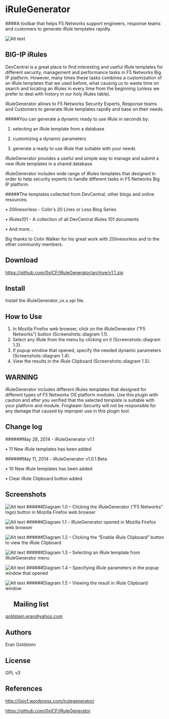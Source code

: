 
iRuleGenerator
==============
####A toolbar that helps F5 Networks support engineers, response teams and customers to generate iRule templates rapidly.

![Alt text](http://0xicf.files.wordpress.com/2014/07/4.png?w=676&h=329 "iRuleGenerator :: Add-ons for Firefox ")

BIG-IP iRules
-
DevCentral is a great place to find interesting and useful iRule templates for different security, management and performance tasks in F5 Networks Big IP platform. 
However, many times these tasks combines a customization of an iRule templates that we used before, what causing us to waste time on search and locating an iRules in every time from the beginning (unless we prefer to deal with history in our holy iRules table).

iRuleGenerator allows to F5 Networks Security Experts, Response teams and Customers to generate iRule templates rapidly and base on their needs.

#####You can generate a dynamic ready to use iRule in seconds by:

1.	selecting an iRule template from a database

2.	customizing a dynamic parameters

3.	generate a ready to use iRule that suitable with your needs



iRuleGenerator provides a useful and simple way to manage and submit a new iRule templates in a shared database.

iRuleGenerator includes wide range of iRules templates that designed in order to help security experts to handle different tasks in F5 Networks Big IP platform. 

#####The templates collected from DevCentral, other blogs and online resources:

•	20linesorless - Colin's 20 Lines or Less Blog Series

•	iRules101 - A collection of all DevCentral iRules 101 documents

•	And more…


Big thanks to Colin Walker for his great work with 20linesorless and to the other community members.



Download
-
https://github.com/0xICF/iRuleGenerator/archive/v1.1.zip



Install
-
Install the iRuleGenerator_vx.x.xpi file.


How to Use
-
1.	In Mozilla Firefox web browser, click on the iRuleGenerator (“F5 Networks”) button (Screenshots::diagram 1.1).
2.	Select any iRule from the menu by clicking on it (Screenshots::diagram 1.3).
3.	If popup window that opened, specify the needed dynamic parameters (Screenshots::diagram 1.4).
4.	View the results in the iRule Clipboard (Screenshots::diagram 1.5).





WARNING
-
iRuleGenerator includes different iRules templates that designed for different types of F5 Networks OS platform modules. Use this plugin with caution and after you verified that the selected template is suitable with your platform and module. Frogteam-Security will not be responsible for any damage that caused by improper use in this plugin tool.



Change log
-
######May 28, 2014 - iRuleGenerator v1.1

•	11 New iRule templates has been added


######May 11, 2014 - iRuleGenerator v1.0.1 Beta

•	10 New iRule templates has been added

•	Clear iRule Clipboard button added




Screenshots
- 

![Alt text](http://0xicf.files.wordpress.com/2014/07/1.png?w=676&h=196 "Diagram 1.0 – Clicking the iRuleGenerator (“F5 Networks” logo) button in Mozilla Firefox web browser ")
######Diagram 1.0 – Clicking the iRuleGenerator (“F5 Networks” logo) button in Mozilla Firefox web browser

![Alt text](http://0xicf.files.wordpress.com/2014/07/2.png?w=676&h=214 "Diagram 1.1 – iRuleGenerator opened in Mozilla Firefox web browser ")
######Diagram 1.1 – iRuleGenerator opened in Mozilla Firefox web browser

![Alt text](http://0xicf.files.wordpress.com/2014/07/3.png?w=676&h=330 "Diagram 1.2 – Clicking the “Enable iRule Clipboard” button to view the iRule Clipboard ")
######Diagram 1.2 – Clicking the “Enable iRule Clipboard” button to view the iRule Clipboard

![Alt text](http://0xicf.files.wordpress.com/2014/07/4.png?w=676&h=329 "Diagram 1.3 – Selecting an iRule template from iRuleGenerator menu ")
######Diagram 1.3 – Selecting an iRule template from iRuleGenerator menu

![Alt text](http://0xicf.files.wordpress.com/2014/07/5.png?w=676 "Diagram 1.4 – Specifying iRule parameters in the popup window that opened ")
######Diagram 1.4 – Specifying iRule parameters in the popup window that opened

![Alt text](http://0xicf.files.wordpress.com/2014/07/6.png?w=676&h=421 "Diagram 1.5 – Viewing the result in iRule Clipboard window ")
######Diagram 1.5 – Viewing the result in iRule Clipboard window


 
Mailing list
-
goldstein.eran@yahoo.com


Authors
-
Eran Goldstein


License
-
GPL v3


References
-
http://0xicf.wordpress.com/irulegenerator/

https://github.com/0xICF/iRuleGenerator



